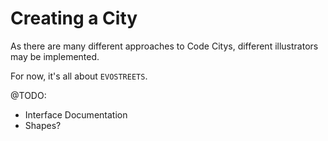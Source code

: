 # Creating a City
As there are many different approaches to Code Citys, different illustrators may be implemented.

For now, it's all about `EVOSTREETS`.

@TODO:
 * Interface Documentation
 * Shapes?
